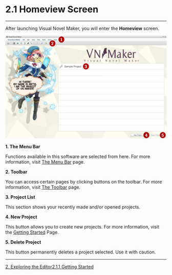 # 2.1 Homeview Screen

---

After launching Visual Novel Maker, you will enter the **Homeview** screen.

![](resources/595AE120F064388FAE8AD9CDADF1950C.jpg)

**1\. The Menu Bar**

Functions available in this software are selected from here. For more information, visit [The Menu Bar]() page.

**2\. Toolbar**

You can access certain pages by clicking buttons on the toolbar. For more information, visit [The Toolbar]() page.

**3\. Project List**

This section shows your recently made and/or opened projects.

**4\. New Project**

This button allows you to create new projects. For more information, visit the [Getting Started]() Page.

**5\. Delete Project**

This button permanently deletes a project selected. Use it with caution.

---
[2. Exploring the Editor](quiver:///notes/4DE57483-0499-4221-8563-E06BAB199E8A)[2.1.1 Getting Started](quiver:///notes/9C97F3C6-5B70-462E-8AB2-4C505C4B4528)